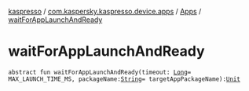 [kaspresso](../../index.md) / [com.kaspersky.kaspresso.device.apps](../index.md) / [Apps](index.md) / [waitForAppLaunchAndReady](./wait-for-app-launch-and-ready.md)

# waitForAppLaunchAndReady

`abstract fun waitForAppLaunchAndReady(timeout: `[`Long`](https://kotlinlang.org/api/latest/jvm/stdlib/kotlin/-long/index.html)` = MAX_LAUNCH_TIME_MS, packageName: `[`String`](https://kotlinlang.org/api/latest/jvm/stdlib/kotlin/-string/index.html)` = targetAppPackageName): `[`Unit`](https://kotlinlang.org/api/latest/jvm/stdlib/kotlin/-unit/index.html)